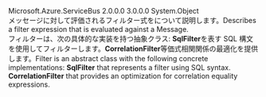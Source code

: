 <Type Name="Filter" FullName="Microsoft.Azure.ServiceBus.Filter">
  <TypeSignature Language="C#" Value="public abstract class Filter" />
  <TypeSignature Language="ILAsm" Value=".class public auto ansi abstract beforefieldinit Filter extends System.Object" />
  <TypeSignature Language="DocId" Value="T:Microsoft.Azure.ServiceBus.Filter" />
  <TypeSignature Language="VB.NET" Value="Public MustInherit Class Filter" />
  <TypeSignature Language="F#" Value="type Filter = class" />
  <AssemblyInfo>
    <AssemblyName>Microsoft.Azure.ServiceBus</AssemblyName>
    <AssemblyVersion>2.0.0.0</AssemblyVersion>
    <AssemblyVersion>3.0.0.0</AssemblyVersion>
  </AssemblyInfo>
  <Base>
    <BaseTypeName>System.Object</BaseTypeName>
  </Base>
  <Interfaces />
  <Docs>
    <summary>
            <span data-ttu-id="59387-101">メッセージに対して評価されるフィルター式をについて説明します。</span><span class="sxs-lookup"><span data-stu-id="59387-101">Describes a filter expression that is evaluated against a Message.</span></span>
            </summary>
    <remarks>
            <span data-ttu-id="59387-102">フィルターは、次の具体的な実装を持つ抽象クラス: <list type="bullet"> <item> <b>SqlFilter</b>を表す SQL 構文を使用してフィルターします。</item><item><b>CorrelationFilter</b>等価式相関関係の最適化を提供します。</item></list></span><span class="sxs-lookup"><span data-stu-id="59387-102">Filter is an abstract class with the following concrete implementations: <list type="bullet"><item><b>SqlFilter</b> that represents a filter using SQL syntax. </item><item><b>CorrelationFilter</b> that provides an optimization for correlation equality expressions.</item></list></span></span></remarks>
    <altmember cref="T:Microsoft.Azure.ServiceBus.SqlFilter" />
    <altmember cref="T:Microsoft.Azure.ServiceBus.TrueFilter" />
    <altmember cref="T:Microsoft.Azure.ServiceBus.CorrelationFilter" />
    <altmember cref="T:Microsoft.Azure.ServiceBus.FalseFilter" />
  </Docs>
  <Members />
</Type>